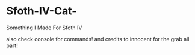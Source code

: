# Sfoth-IV-Cat-
Something I Made For Sfoth IV

also check console for commands!
and credits to innocent for the grab all part!
